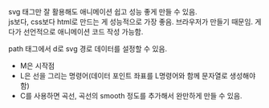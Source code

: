 svg 태그만 잘 활용해도 애니메이션 쉽고 성능 좋게 만들 수 있음.<br>
js보다, css보다 html로 만드는 게 성능적으로 가장 좋음. 브라우저가 만들기 때문임. 게다가 선언적으로 애니메이션 코드 작성 가능함.

path 태그에서 d로 svg 경로 데이터를 설정할 수 있음.

- M은 시작점
- L은 선을 그리는 명령어(데이터 포인트 좌표를 L명령어와 함께 문자열로 생성해야 함)
- C를 사용하면 곡선, 곡선의 smooth 정도를 추가해서 완만하게 만들 수 있음.
